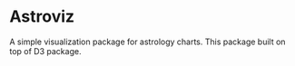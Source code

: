 # Astroviz

A simple visualization package for astrology charts. This package built on top of D3 package.
